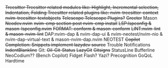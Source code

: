 ~~Treesitter
    Treesitter related modules like:
    Highlight, Incremental selection, Indentation, Folding
    Treesitter related plugins like:
    nvim-treesitter-context
    nvim-treesitter-textobjects~~
~~Telescope
    Telescope Plugins?~~
~~Greeter~~
Mason
    ~~Neodev.nvim~~
        ~~nvim-cmp section post nvim-cmp install~~
    ~~LSP:lspconfig & mason-lspconfig.nvim~~
    ~~FORMAT: conform & mason-conform~~
    ~~LINT:nvim-lint & mason-nvim-lint~~
    DAP:nvim-dap & nvim-dap-ui & nvim-neotest/nvim-nio & nvim-dap-virtual-text & mason-nvim-dap.nvim
NEOTEST
~~Copilot~~
~~Completion:
    Snippets
    implement lazydev source~~
Trouble
Notifications
~~IndentBlankline~~
Git:
    ~~Oil-Git-Status~~
    ~~LazyGit~~
    ~~Gitsigns~~
StatusLine
Bufferline
NeoCodium?? (Bench Copilot)
Fidget
Flash?
Yazi?
Precognition
GoQoL
Hardtime
